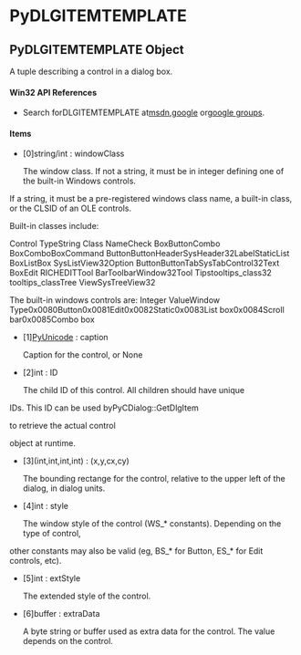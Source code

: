 # PyDLGITEMTEMPLATE

## PyDLGITEMTEMPLATE Object



A tuple describing a control in a dialog box\.

#### Win32 API References


  - Search forDLGITEMTEMPLATE at[msdn](#http://search.msdn.microsoft.com/search/results.aspx?view=msdn&query=dlgitemtemplate),[google](#http://www.google.com/search?q=dlgitemtemplate) or[google groups](#http://groups.google.com/groups?q=dlgitemtemplate)\.

#### Items


  - \[0\]string/int : windowClass

    The window class\.  If not a string, it must be in integer defining one of the built-in Windows controls\. 

If a string, it must be a pre-registered windows class name, a built-in class, or the CLSID of an OLE controls\. 

Built-in classes include:

Control TypeString Class NameCheck BoxButtonCombo BoxComboBoxCommand ButtonButtonHeaderSysHeader32LabelStaticList BoxListBox
SysListView32Option ButtonButtonTabSysTabControl32Text BoxEdit
RICHEDITTool BarToolbarWindow32Tool Tipstooltips\_class32
tooltips\_classTree ViewSysTreeView32 

The built-in windows controls are:
Integer ValueWindow Type0x0080Button0x0081Edit0x0082Static0x0083List box0x0084Scroll bar0x0085Combo box
  - \[1\][PyUnicode](#pyunicode) : caption

    Caption for the control, or None

  - \[2\]int : ID

    The child ID of this control\.  All children should have unique 

IDs\.  This ID can be used byPyCDialog::GetDlgItem



 to retrieve the actual control 

object at runtime\.

  - \[3\]\(int,int,int,int\) : \(x,y,cx,cy\)

    The bounding rectange for the control, relative to the upper left of the dialog, in dialog units\.

  - \[4\]int : style

    The window style of the control \(WS\_\* constants\)\. Depending on the type of control, 

other constants may also be valid \(eg, BS\_\* for Button, ES\_\* for Edit controls, etc\)\.

  - \[5\]int : extStyle

    The extended style of the control\.

  - \[6\]buffer : extraData

    A byte string or buffer used as extra data for the control\.  The value depends on the control\.
